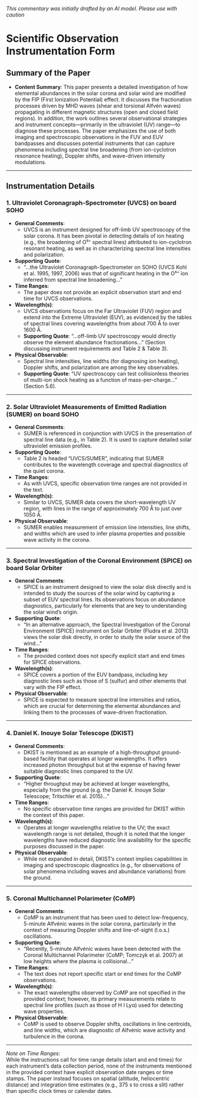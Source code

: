 _This commentary was initially drafted by an AI model. Please use with caution_

# Scientific Observation Instrumentation Form

## Summary of the Paper
- **Content Summary**: This paper presents a detailed investigation of how elemental abundances in the solar corona and solar wind are modified by the FIP (First Ionization Potential) effect. It discusses the fractionation processes driven by MHD waves (shear and torsional Alfvén waves) propagating in different magnetic structures (open and closed field regions). In addition, the work outlines several observational strategies and instrument concepts—primarily in the ultraviolet (UV) range—to diagnose these processes. The paper emphasizes the use of both imaging and spectroscopic observations in the FUV and EUV bandpasses and discusses potential instruments that can capture phenomena including spectral line broadening (from ion-cyclotron resonance heating), Doppler shifts, and wave-driven intensity modulations.

---

## Instrumentation Details

### 1. Ultraviolet Coronagraph-Spectrometer (UVCS) on board SOHO
- **General Comments**:
   - UVCS is an instrument designed for off-limb UV spectroscopy of the solar corona. It has been pivotal in detecting details of ion heating (e.g., the broadening of O⁵⁺ spectral lines) attributed to ion-cyclotron resonant heating, as well as in characterizing spectral line intensities and polarization.
- **Supporting Quote**:
   - “...the Ultraviolet Coronagraph-Spectrometer on SOHO (UVCS Kohl et al. 1995, 1997, 2006) was that of significant heating in the O⁵⁺ ion inferred from spectral line broadening...”  
- **Time Ranges**:
   - The paper does not provide an explicit observation start and end time for UVCS observations.
- **Wavelength(s)**:
   - UVCS observations focus on the Far Ultraviolet (FUV) region and extend into the Extreme Ultraviolet (EUV), as evidenced by the tables of spectral lines covering wavelengths from about 700 Å to over 1600 Å.
   - **Supporting Quote**: “...off-limb UV spectroscopy would directly observe the element abundance fractionations...” (Section discussing instrument requirements and Table 2 & Table 3).
- **Physical Observable**:
   - Spectral line intensities, line widths (for diagnosing ion heating), Doppler shifts, and polarization are among the key observables.
   - **Supporting Quote**: “UV spectroscopy can test collisionless theories of multi-ion shock heating as a function of mass-per-charge...” (Section 5.6).

---

### 2. Solar Ultraviolet Measurements of Emitted Radiation (SUMER) on board SOHO
- **General Comments**:
   - SUMER is referenced in conjunction with UVCS in the presentation of spectral line data (e.g., in Table 2). It is used to capture detailed solar ultraviolet emission profiles.
- **Supporting Quote**:
   - Table 2 is headed “UVCS/SUMER”, indicating that SUMER contributes to the wavelength coverage and spectral diagnostics of the quiet corona.
- **Time Ranges**:
   - As with UVCS, specific observation time ranges are not provided in the text.
- **Wavelength(s)**:
   - Similar to UVCS, SUMER data covers the short-wavelength UV region, with lines in the range of approximately 700 Å to just over 1050 Å.
- **Physical Observable**:
   - SUMER enables measurement of emission line intensities, line shifts, and widths which are used to infer plasma properties and possible wave activity in the corona.
   
---

### 3. Spectral Investigation of the Coronal Environment (SPICE) on board Solar Orbiter
- **General Comments**:
   - SPICE is an instrument designed to view the solar disk directly and is intended to study the sources of the solar wind by capturing a subset of EUV spectral lines. Its observations focus on abundance diagnostics, particularly for elements that are key to understanding the solar wind’s origin.
- **Supporting Quote**:
   - “In an alternative approach, the Spectral Investigation of the Coronal Environment (SPICE) instrument on Solar Orbiter (Fludra et al. 2013) views the solar disk directly, in order to study the solar source of the wind...”  
- **Time Ranges**:
   - The provided context does not specify explicit start and end times for SPICE observations.
- **Wavelength(s)**:
   - SPICE covers a portion of the EUV bandpass, including key diagnostic lines such as those of S (sulfur) and other elements that vary with the FIP effect.
- **Physical Observable**:
   - SPICE is expected to measure spectral line intensities and ratios, which are crucial for determining the elemental abundances and linking them to the processes of wave-driven fractionation.

---

### 4. Daniel K. Inouye Solar Telescope (DKIST)
- **General Comments**:
   - DKIST is mentioned as an example of a high-throughput ground-based facility that operates at longer wavelengths. It offers increased photon throughput but at the expense of having fewer suitable diagnostic lines compared to the UV.
- **Supporting Quote**:
   - “Higher throughput may be achieved at longer wavelengths, especially from the ground (e.g. the Daniel K. Inouye Solar Telescope; Tritschler et al. 2015)...”
- **Time Ranges**:
   - No specific observation time ranges are provided for DKIST within the context of this paper.
- **Wavelength(s)**:
   - Operates at longer wavelengths relative to the UV; the exact wavelength range is not detailed, though it is noted that the longer wavelengths have reduced diagnostic line availability for the specific purposes discussed in the paper.
- **Physical Observable**:
   - While not expanded in detail, DKIST’s context implies capabilities in imaging and spectroscopic diagnostics (e.g., for observations of solar phenomena including waves and abundance variations) from the ground.

---

### 5. Coronal Multichannel Polarimeter (CoMP)
- **General Comments**:
   - CoMP is an instrument that has been used to detect low-frequency, 5-minute Alfvénic waves in the solar corona, particularly in the context of measuring Doppler shifts and line-of-sight (l.o.s.) oscillations.
- **Supporting Quote**:
   - “Recently, 5-minute Alfvénic waves have been detected with the Coronal Multichannel Polarimeter (CoMP; Tomczyk et al. 2007) at low heights where the plasma is collisional...”
- **Time Ranges**:
   - The text does not report specific start or end times for the CoMP observations.
- **Wavelength(s)**:
   - The exact wavelengths observed by CoMP are not specified in the provided context; however, its primary measurements relate to spectral line profiles (such as those of H I Lyα) used for detecting wave properties.
- **Physical Observable**:
   - CoMP is used to observe Doppler shifts, oscillations in line centroids, and line widths, which are diagnostic of Alfvénic wave activity and turbulence in the corona.
   
---

*Note on Time Ranges*:  
While the instructions call for time range details (start and end times) for each instrument’s data collection period, none of the instruments mentioned in the provided context have explicit observation date ranges or time stamps. The paper instead focuses on spatial (altitude, heliocentric distance) and integration time estimates (e.g., 375 s to cross a slit) rather than specific clock times or calendar dates.
